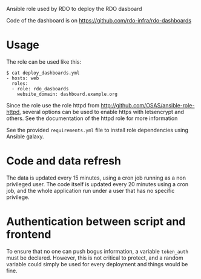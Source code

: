 Ansible role used by RDO to deploy the RDO dasboard

Code of the dashboard is on https://github.com/rdo-infra/rdo-dashboards

# Usage

The role can be used like this:

```
$ cat deploy_dashboards.yml
- hosts: web
  roles:
  - role: rdo_dasboards
    website_domain: dashboard.example.org
```

Since the role use the role httpd from http://github.com/OSAS/ansible-role-httpd,
several options can be used to enable https with letsencrypt and others. See the 
documentation of the httpd role for more information

See the provided `requirements.yml` file to install role dependencies using
Ansible galaxy.

# Code and data refresh

The data is updated every 15 minutes, using a cron job running as a non privileged
user. The code itself is updated every 20 minutes using a cron job, and the whole 
application run under a user that has no specific privilege.

# Authentication between script and frontend

To ensure that no one can push bogus information, a variable `token_auth` must be declared.
However, this is not critical to protect, and a random variable could simply be used
for every deployment and things would be fine. 
